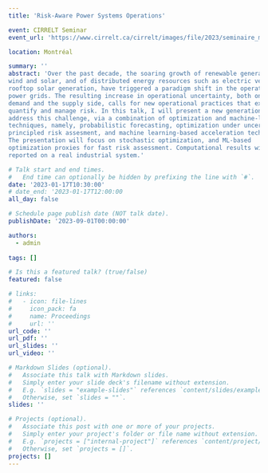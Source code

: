 ```yaml
---
title: 'Risk-Aware Power Systems Operations'

event: CIRRELT Seminar
event_url: 'https://www.cirrelt.ca/cirrelt/images/file/2023/seminaire_mathieutanneau_2023-01-17.pdf'

location: Montréal

summary: ''
abstract: 'Over the past decade, the soaring growth of renewable generation like
wind and solar, and of distributed energy resources such as electric vehicles and
rooftop solar generation, have triggered a paradigm shift in the operations of
power grids. The resulting increase in operational uncertainty, both on the
demand and the supply side, calls for new operational practices that explicitly
quantify and manage risk. In this talk, I will present a new generation of tools that
address this challenge, via a combination of optimization and machine-learning
techniques, namely, probabilistic forecasting, optimization under uncertainty,
principled risk assesment, and machine learning-based acceleration techniques.
The presentation will focus on stochastic optimization, and ML-based
optimization proxies for fast risk assessment. Computational results will be
reported on a real industrial system.'

# Talk start and end times.
#   End time can optionally be hidden by prefixing the line with `#`.
date: '2023-01-17T10:30:00'
# date_end: '2023-01-17T12:00:00
all_day: false

# Schedule page publish date (NOT talk date).
publishDate: '2023-09-01T00:00:00'

authors:
  - admin
  
tags: []

# Is this a featured talk? (true/false)
featured: false

# links:
#   - icon: file-lines
#     icon_pack: fa
#     name: Proceedings
#     url: ''
url_code: ''
url_pdf: ''
url_slides: ''
url_video: ''

# Markdown Slides (optional).
#   Associate this talk with Markdown slides.
#   Simply enter your slide deck's filename without extension.
#   E.g. `slides = "example-slides"` references `content/slides/example-slides.md`.
#   Otherwise, set `slides = ""`.
slides: ''

# Projects (optional).
#   Associate this post with one or more of your projects.
#   Simply enter your project's folder or file name without extension.
#   E.g. `projects = ["internal-project"]` references `content/project/deep-learning/index.md`.
#   Otherwise, set `projects = []`.
projects: []
---
```

